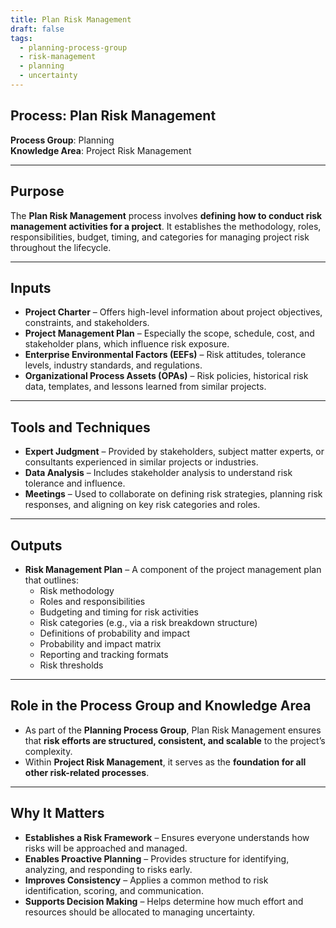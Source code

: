 ```yaml
---
title: Plan Risk Management  
draft: false  
tags:  
  - planning-process-group  
  - risk-management  
  - planning  
  - uncertainty  
---
```


## Process: Plan Risk Management

**Process Group**: Planning  
**Knowledge Area**: Project Risk Management  

---

## Purpose

The **Plan Risk Management** process involves **defining how to conduct risk management activities for a project**. It establishes the methodology, roles, responsibilities, budget, timing, and categories for managing project risk throughout the lifecycle.

---

## Inputs

- **Project Charter** – Offers high-level information about project objectives, constraints, and stakeholders.
- **Project Management Plan** – Especially the scope, schedule, cost, and stakeholder plans, which influence risk exposure.
- **Enterprise Environmental Factors (EEFs)** – Risk attitudes, tolerance levels, industry standards, and regulations.
- **Organizational Process Assets (OPAs)** – Risk policies, historical risk data, templates, and lessons learned from similar projects.

---

## Tools and Techniques

- **Expert Judgment** – Provided by stakeholders, subject matter experts, or consultants experienced in similar projects or industries.
- **Data Analysis** – Includes stakeholder analysis to understand risk tolerance and influence.
- **Meetings** – Used to collaborate on defining risk strategies, planning risk responses, and aligning on key risk categories and roles.

---

## Outputs

- **Risk Management Plan** – A component of the project management plan that outlines:
  - Risk methodology  
  - Roles and responsibilities  
  - Budgeting and timing for risk activities  
  - Risk categories (e.g., via a risk breakdown structure)  
  - Definitions of probability and impact  
  - Probability and impact matrix  
  - Reporting and tracking formats  
  - Risk thresholds  

---

## Role in the Process Group and Knowledge Area

- As part of the **Planning Process Group**, Plan Risk Management ensures that **risk efforts are structured, consistent, and scalable** to the project’s complexity.
- Within **Project Risk Management**, it serves as the **foundation for all other risk-related processes**.

---

## Why It Matters

- **Establishes a Risk Framework** – Ensures everyone understands how risks will be approached and managed.
- **Enables Proactive Planning** – Provides structure for identifying, analyzing, and responding to risks early.
- **Improves Consistency** – Applies a common method to risk identification, scoring, and communication.
- **Supports Decision Making** – Helps determine how much effort and resources should be allocated to managing uncertainty.
